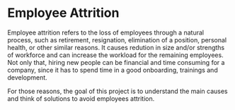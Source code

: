 # Employee Attrition

Employee attrition refers to the loss of employees through a natural process, such as retirement, resignation, elimination of a position, personal health, or other similar reasons. It causes redution in size and/or strengths of workforce and can increase the workload for the remaining employees. Not only that, hiring new people can be financial and time consuming for a company, since it has to spend time in a good onboarding, trainings and development.

For those reasons, the goal of this project is to understand the main causes and think of solutions to avoid employees attrition.
